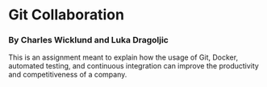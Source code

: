 # Git Collaboration
### By Charles Wicklund and Luka Dragoljic
This is an assignment meant to explain how the usage of Git, Docker, automated testing, and continuous integration can improve the productivity and competitiveness of a company. 
